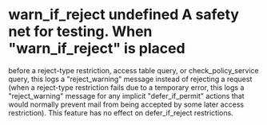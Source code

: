 # warn_if_reject undefined  A safety net for testing. When "warn_if_reject" is placed
before a reject-type restriction, access table query, or
check_policy_service query, this logs a "reject_warning" message
instead of rejecting a request (when a reject-type restriction fails
due to a temporary error, this logs a "reject_warning" message for
any implicit "defer_if_permit" actions that would normally prevent
mail from being accepted by some later access restriction). This
feature has no effect on defer_if_reject restrictions.  